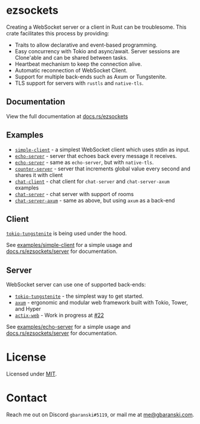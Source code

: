 # ezsockets

Creating a WebSocket server or a client in Rust can be troublesome. This crate facilitates this process by providing:

- Traits to allow declarative and event-based programming.
- Easy concurrency with Tokio and async/await. Server sessions are Clone'able and can be shared between tasks.
- Heartbeat mechanism to keep the connection alive.
- Automatic reconnection of WebSocket Client.
- Support for multiple back-ends such as Axum or Tungstenite.
- TLS support for servers with `rustls` and `native-tls`.

## Documentation

View the full documentation at [docs.rs/ezsockets](http://docs.rs/ezsockets)

## Examples
- [`simple-client`](https://github.com/gbaranski/ezsockets/tree/master/examples/chat-client) - a simplest WebSocket client which uses stdin as input.
- [`echo-server`](https://github.com/gbaranski/ezsockets/tree/master/examples/echo-server) - server that echoes back every message it receives.
- [`echo-server`](https://github.com/gbaranski/ezsockets/tree/master/examples/echo-server-native-tls) - same as `echo-server`, but with `native-tls`.
- [`counter-server`](https://github.com/gbaranski/ezsockets/tree/master/examples/counter-server) - server that increments global value every second and shares it with client
- [`chat-client`](https://github.com/gbaranski/ezsockets/tree/master/examples/chat-client) - chat client for `chat-server` and `chat-server-axum` examples
- [`chat-server`](https://github.com/gbaranski/ezsockets/tree/master/examples/chat-server) - chat server with support of rooms
- [`chat-server-axum`](https://github.com/gbaranski/ezsockets/tree/master/examples/chat-server-axum) - same as above, but using `axum` as a back-end


## Client

[`tokio-tungstenite`](https://github.com/snapview/tokio-tungstenite) is being used under the hood.

See [examples/simple-client](https://github.com/gbaranski/ezsockets/tree/master/examples/simple-client) for a simple usage
and [docs.rs/ezsockets/server](https://docs.rs/ezsockets/latest/ezsockets/client/index.html) for documentation.

## Server

WebSocket server can use one of supported back-ends:
- [`tokio-tungstenite`](https://github.com/snapview/tokio-tungstenite) - the simplest way to get started.
- [`axum`](https://github.com/tokio-rs/axum) - ergonomic and modular web framework built with Tokio, Tower, and Hyper
- [`actix-web`](https://github.com/actix/actix-web) - Work in progress at [#22](https://github.com/gbaranski/ezsockets/issues/22)

See [examples/echo-server](https://github.com/gbaranski/ezsockets/tree/master/examples/echo-server) for a simple usage
and [docs.rs/ezsockets/server](https://docs.rs/ezsockets/latest/ezsockets/server/index.html) for documentation.

# License

Licensed under [MIT](https://choosealicense.com/licenses/mit/).

# Contact

Reach me out on Discord `gbaranski#5119`, or mail me at me@gbaranski.com.